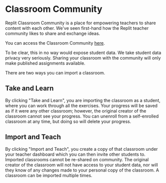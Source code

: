 # Classroom Community

Replit Classroom Community is a place for empowering teachers to share content
with each other. We've seen first-hand how the Replit teacher community likes
to share and exchange ideas.

You can access the Classroom Community [here](https://repl.it/community).

To be clear, this in no way would expose student data. We take student data privacy very
seriously. Sharing your classroom with the community will only make published
assignments available.

There are two ways you can import a classroom.

## Take and Learn

By clicking "Take and Learn", you are importing the classroom as a student, where
you can work through all the exercises.  Your progress will be saved as if it were
any other classroom; however, the original creator of the classroom cannot see your
progress.  You can unenroll from a self-enrolled classroom at any time, but doing so
will delete your progress.

## Import and Teach

By clicking "Import and Teach", you create a copy of that classroom under your
teacher dashboard which you can then invite other students to.  Imported classrooms
cannot be re-shared on community.  The original creator of the classroom will not
have access to your student data, nor will they know of any changes made to your
personal copy of the classroom.  A classroom can be imported multiple times.